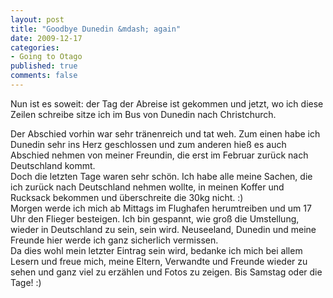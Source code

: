 ```yaml
--- 
layout: post
title: "Goodbye Dunedin &mdash; again"
date: 2009-12-17
categories: 
- Going to Otago
published: true
comments: false
---
```

Nun ist es soweit: der Tag der Abreise ist gekommen und jetzt, wo ich diese Zeilen schreibe sitze ich im Bus von Dunedin nach Christchurch.

<!-- more -->

Der Abschied vorhin war sehr tränenreich und tat weh. Zum einen habe ich Dunedin sehr ins Herz geschlossen und zum anderen hieß es auch Abschied nehmen von meiner Freundin, die erst im Februar zurück nach Deutschland kommt.  
Doch die letzten Tage waren sehr schön. Ich habe alle meine Sachen, die ich zurück nach Deutschland nehmen wollte, in meinen Koffer und Rucksack bekommen und überschreite die 30kg nicht. :)  
Morgen werde ich mich ab Mittags im Flughafen herumtreiben und um 17 Uhr den Flieger besteigen. Ich bin gespannt, wie groß die Umstellung, wieder in Deutschland zu sein, sein wird. Neuseeland, Dunedin und meine Freunde hier werde ich ganz sicherlich vermissen.  
Da dies wohl mein letzter Eintrag sein wird, bedanke ich mich bei allem Lesern und freue mich, meine Eltern, Verwandte und Freunde wieder zu sehen und ganz viel zu erzählen und Fotos zu zeigen. Bis Samstag oder die Tage! :)
